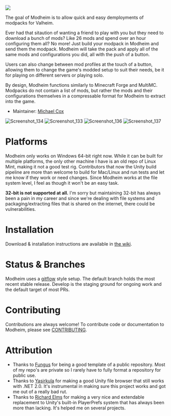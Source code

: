 ![](https://user-images.githubusercontent.com/31874317/131729066-24fd6ca3-779f-4d7a-896c-3303e078b98b.png)


The goal of Modheim is to allow quick and easy demployments of modpacks for Valheim. 

Ever had that sitaution of wanting a friend to play with you but they need to download a bunch of mods? Like 26 mods and spend over an hour configuring them all? No more! Just build your modpack in Modheim and send them the modpack. Modheim will take the pack and apply all of the same mods and configurations you did, all with the push of a button. 

Users can also change between mod profiles at the touch of a button, allowing them to change the game's modded setup to suit their needs, be it for playing on different servers or playing solo. 

By design, Modheim functions similarly to Minecraft Forge and MultiMC. Modpacks do not contain a list of mods, but rather the mods and their configurations themselves in a compressable format for Modheim to extract into the game.

- Maintainer: [Michael Cox](https://github.com/Arylos07)

![Screenshot_134](https://user-images.githubusercontent.com/31874317/131731009-cee748b1-66f4-42b1-af25-b820d04fb2e2.png)
![Screenshot_133](https://user-images.githubusercontent.com/31874317/131731020-5d121b5b-38d4-4a82-89fa-9be9101e9dff.png)
![Screenshot_136](https://user-images.githubusercontent.com/31874317/131731026-bc72fb35-6654-4175-9f3b-d4bbf39b74ac.png)
![Screenshot_137](https://user-images.githubusercontent.com/31874317/131731086-64918a69-06f0-4e20-8699-d1b9a2d0d45e.png)


Platforms
============
Modheim only works on Windows 64-bit right now. While it can be built for multiple platforms, the only other machine I have is an old repo of Linux Mint, making it not a good test rig. 
Contributors that now the Unity build pipeline are more than welcome to build for Mac/Linux and run tests and let me know if they work or need changes. Since Modheim works at the file system level, I feel as though it won't be an easy task. 

**32-bit is not supported at all.** I'm sorry but maintaining 32-bit has always been a pain in my career and since we're dealing with file systems and packaging/extracting files that is shared on the internet, there could be vulnerabilities.

Installation
============

Download & installation instructions are available in [the wiki](https://github.com/Arylos07/Modheim/wiki/how_to_use#how-do-i-install-modheim).

Status & Branches
=================

Modheim uses a [gitflow](https://nvie.com/posts/a-successful-git-branching-model/) style setup. The default branch holds the most recent stable release. Develop is the staging ground for ongoing work and the default target of most PRs. 

Contributing
============

Contributions are always welcome!
To contribute code or documentation to Modheim, please see [CONTRIBUTING](https://github.com/Arylos07/Modheim/blob/master/CONTRIBUTING.md).

Attribution
============

* Thanks to [Fungus](https://github.com/snozbot/fungus) for being a good template of a public repository. Most of my repo's are private so I rarely have to fully format a repository for public use.
* Thanks to [Yasirkula](https://github.com/yasirkula/UnitySimpleFileBrowser) for making a good Unity file browser that still works with .NET 2.0. It's instrumental in making sure this project works and got me out of a really bad rut.
* Thanks to [Richard Elms](https://github.com/richardelms/FileBasedPlayerPrefs) for making a very nice and extendable replacement to Unity's built-in PlayerPrefs system that has always been more than lacking. It's helped me on several projects.